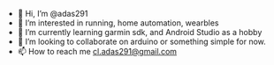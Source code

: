 - 👋 Hi, I’m @adas291
- 👀 I’m interested in running, home automation, wearbles
- 🌱 I’m currently learning garmin sdk, and Android Studio as a hobby
- 💞️ I’m looking to collaborate on arduino or something simple for now.
- 📫 How to reach me cl.adas291@gmail.com
